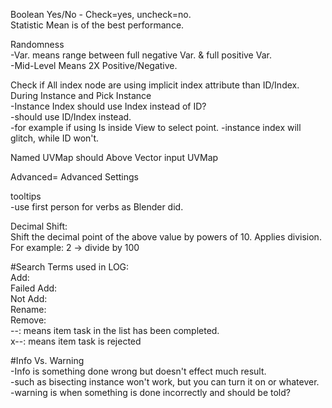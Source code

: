 Boolean Yes/No - Check=yes, uncheck=no.<br>
Statistic Mean is of the best performance.<br>

Randomness<br>
-Var. means range between full negative Var. & full positive Var.<br>
-Mid-Level Means 2X Positive/Negative.<br>

Check if All index node are using implicit index attribute than ID/Index.<br>
During Instance and Pick Instance<br>
-Instance Index should use Index instead of ID? <br>
-should use ID/Index instead.<br>
-for example if using Is inside View to select point.
-instance index will glitch, while ID won't.<br>

Named UVMap should Above Vector input UVMap<br>

Advanced= Advanced Settings<br>

tooltips<br>
-use first person for verbs as Blender did.<br>

Decimal Shift:<br>
Shift the decimal point of the above value by powers of 10. Applies division. For example: 2 → divide by 100<br>

#Search Terms used in LOG:<br>
Add:<br>
Failed Add:<br>
Not Add:<br>
Rename:<br>
Remove:<br>
--: means item task in the list has been completed.<br>
x--: means item task is rejected<br>

#Info Vs. Warning<br>
-Info is something done wrong but doesn't effect much result.<br>
-such as bisecting instance won't work, but you can turn it on or whatever.<br>
-warning is when something is done incorrectly and should be told?<br>